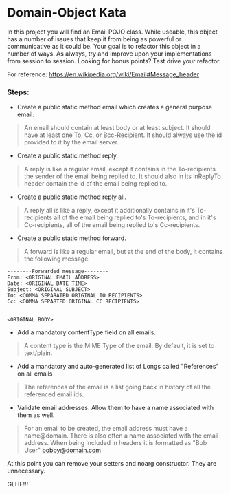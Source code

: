 # Domain-Object Kata

In this project you will find an Email POJO class. While useable, this object has a number of issues that keep it from being as powerful or communicative as it could be. Your goal is to refactor this object in a number of ways. As always, try and improve upon your implementations from session to session. Looking for bonus points? Test drive your refactor.

For reference: https://en.wikipedia.org/wiki/Email#Message_header

### Steps:

* Create a public static method email which creates a general purpose email.

> An email should contain at least body or at least subject. It should have at least one To, Cc, or Bcc-Recipient. It should always use the id provided to it by the email server.

* Create a public static method reply. 

> A reply is like a regular email, except it contains in the To-recipients the sender of the email being replied to. It should also in its inReplyTo header contain the id of the email being replied to.

* Create a public static method reply all.

> A reply all is like a reply, except it additionally contains in it's To-recipients all of the email being replied to's To-recipients, and in it's Cc-recipients, all of the email being replied to's Cc-recipients.
 
*  Create a public static method forward.

> A forward is like a regular email, but at the end of the body, it contains the following message:

```
--------Forwarded message--------
From: <ORIGINAL EMAIL ADDRESS>
Date: <ORIGINAL DATE TIME>
Subject: <ORIGINAL SUBJECT>
To: <COMMA SEPARATED ORIGINAL TO RECIPIENTS>
Cc: <COMMA SEPARTED ORIGINAL CC RECIPIENTS>


<ORIGINAL BODY>
```

* Add a mandatory contentType field on all emails.

> A content type is the MIME Type of the email. By default, it is set to text/plain.

* Add a mandatory and auto-generated list of Longs called "References" on all emails

> The references of the email is a list going back in history of all the referenced email ids.

* Validate email addresses. Allow them to have a name associated with them as well.

> For an email to be created, the email address must have a name@domain. There is also often a name associated with the email address. When being included in headers it is formatted as "Bob User" <bobby@domain.com>


At this point you can remove your setters and noarg constructor. They are unnecessary.

GLHF!!!
